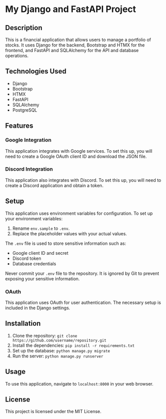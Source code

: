 # My Django and FastAPI Project

## Description
This is a financial application that allows users to manage a portfolio of stocks. It uses Django for the backend, Bootstrap and HTMX for the frontend, and FastAPI and SQLAlchemy for the API and database operations.

## Technologies Used
- Django
- Bootstrap
- HTMX
- FastAPI
- SQLAlchemy
- PostgreSQL

## Features

### Google Integration
This application integrates with Google services. To set this up, you will need to create a Google OAuth client ID and download the JSON file.

### Discord Integration
This application also integrates with Discord. To set this up, you will need to create a Discord application and obtain a token.

## Setup

This application uses environment variables for configuration. To set up your environment variables:

1. Rename `env.sample` to `.env`.
2. Replace the placeholder values with your actual values.

The `.env` file is used to store sensitive information such as:

- Google client ID and secret
- Discord token
- Database credentials

Never commit your `.env` file to the repository. It is ignored by Git to prevent exposing your sensitive information.

### OAuth
This application uses OAuth for user authentication. The necessary setup is included in the Django settings.

## Installation
1. Clone the repository: `git clone https://github.com/username/repository.git`
2. Install the dependencies: `pip install -r requirements.txt`
3. Set up the database: `python manage.py migrate`
4. Run the server: `python manage.py runserver`

## Usage
To use this application, navigate to `localhost:8000` in your web browser.

## License
This project is licensed under the MIT License.
